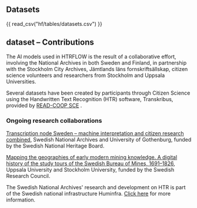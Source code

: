 
## Datasets

{{ read_csv("hf/tables/datasets.csv") }}


## dataset – Contributions

The AI models used in HTRFLOW is the result of a collaborative effort, involving the National Archives in both Sweden and Finland, in partnership with the Stockholm City Archives, Jämtlands läns fornskriftsällskap, citizen science volunteers and researchers from Stockholm and Uppsala Universities.

Several datasets have been created by participants through Citizen Science using the Handwritten Text Recognition (HTR) software, Transkribus, provided by [READ-COOP SCE](https://readcoop.eu/) .


### Ongoing research collaborations

[Transcription node Sweden – machine interpretation and citizen research combined](https://riksarkivet.se/forskning), Swedish National Archives and University of Gothenburg, funded by the Swedish National Heritage Board.

[Mapping the geographies of early modern mining knowledge. A digital history of the study tours of the Swedish Bureau of Mines, 1691–1826](https://www.idehist.uu.se/forskning/projekt/den-tidigmoderna-bergsvetenskapens-geografier), Uppsala University and Stockholm University, funded by the Swedish Research Council.

The Swedish National Archives' research and development on HTR is part of the Swedish national infrastructure Huminfra. [Click here](https://riksarkivet.se/huminfra) for more information.